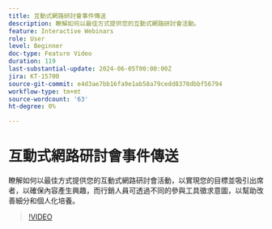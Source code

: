 ```yaml
---
title: 互動式網路研討會事件傳送
description: 瞭解如何以最佳方式提供您的互動式網路研討會活動。
feature: Interactive Webinars
role: User
level: Beginner
doc-type: Feature Video
duration: 119
last-substantial-update: 2024-06-05T00:00:00Z
jira: KT-15700
source-git-commit: e4d3ae7bb16fa9e1ab58a79cedd8378dbbf56794
workflow-type: tm+mt
source-wordcount: '63'
ht-degree: 0%

---
```



# 互動式網路研討會事件傳送

瞭解如何以最佳方式提供您的互動式網路研討會活動，以實現您的目標並吸引出席者，以確保內容產生興趣，而行銷人員可透過不同的參與工具徵求意圖，以幫助改善細分和個人化培養。

>[!VIDEO](https://video.tv.adobe.com/v/3429638/?learn=on)
